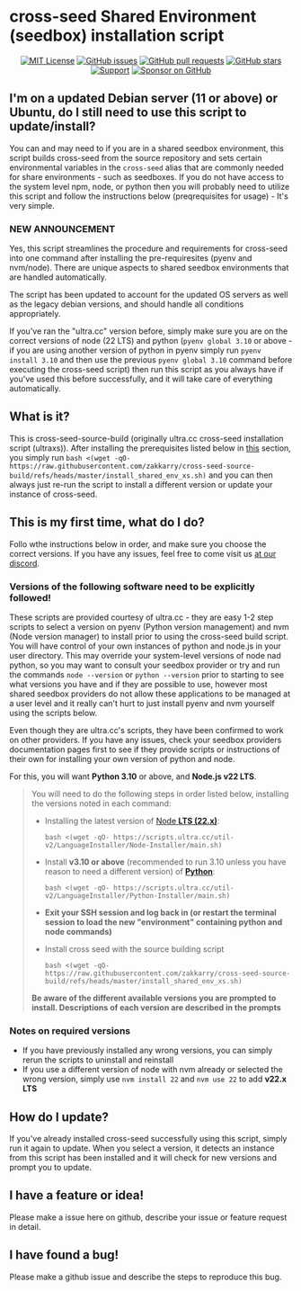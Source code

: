 # cross-seed Shared Environment (seedbox) installation script

<div align="center">

[![MIT License](https://img.shields.io/badge/license-MIT-blue.svg)](https://opensource.org/licenses/MIT)
[![GitHub issues](https://img.shields.io/github/issues/zakkarry/cross-seed-seedbox-builder.svg)](https://github.com/zakkarry/cross-seed-seedbox-builder/issues)
[![GitHub pull requests](https://img.shields.io/github/issues-pr/zakkarry/cross-seed-seedbox-builder.svg)](https://github.com/zakkarry/cross-seed-seedbox-builder/pulls)
[![GitHub stars](https://img.shields.io/github/stars/zakkarry/cross-seed-seedbox-builder.svg)](https://github.com/zakkarry/cross-seed-seedbox-builder/stargazers)
[![Support](https://img.shields.io/badge/buy%20me-coffee-tan)](https://tip.ary.dev)
[![Sponsor on GitHub](https://img.shields.io/github/sponsors/zakkarry)](https://github.com/sponsors/zakkarry/)

</div>

## I'm on a updated Debian server (11 or above) or Ubuntu, do I still need to use this script to update/install?

You can and may need to if you are in a shared seedbox environment, this script builds cross-seed from the source repository
and sets certain environmental variables in the `cross-seed` alias that are commonly needed for share environments - such as seedboxes.
If you do not have access to the system level npm, node, or python then you will probably need to utilize this script and follow the instructions
below (preqrequisites for usage) - It's very simple.

### NEW ANNOUNCEMENT

Yes, this script streamlines the procedure and requirements for cross-seed into one command after installing the pre-requiresites (pyenv and nvm/node). There are unique aspects to
shared seedbox environments that are handled automatically.

The script has been updated to account for the updated OS servers as well as the legacy debian versions, and should handle all conditions appropriately.

If you've ran the "ultra.cc" version before, simply make sure you are on the correct versions of node (22 LTS) and python (`pyenv global 3.10` or above - if you are using another version of python in pyenv simply run `pyenv install 3.10` and then use the previous `pyenv global 3.10` command before executing the cross-seed script) then run this script as you always have if you've used this before successfully, and it will take care of everything automatically.

## What is it?

This is cross-seed-source-build (originally ultra.cc cross-seed installation script (ultraxs)). After installing the prerequisites listed below in [this](#versions-of-the-following-software-need-to-be-explicitly-followed) section, you simply run `bash <(wget -qO- https://raw.githubusercontent.com/zakkarry/cross-seed-source-build/refs/heads/master/install_shared_env_xs.sh)`
and you can then always just re-run the script to install a different version or update your instance of cross-seed.

## This is my first time, what do I do?

Follo wthe instructions below in order, and make sure you choose the correct versions. If you have any issues, feel free to come visit us [at our discord](https://discord.gg/jpbUFzS5Wb).

### Versions of the following software need to be explicitly followed!

These scripts are provided courtesy of ultra.cc - they are easy 1-2 step scripts to select a version on pyenv (Python version management) and nvm (Node version manager) to install prior to using the cross-seed build script. You will have control of your own instances of python and node.js in your user directory. This may override your system-level versions of node nad python, so you may want to consult your seedbox provider or try and run the commands `node --version` or `python --version` prior to starting to see what versions you have and if they are possible to use, however most shared seedbox providers do not allow these applications to be managed at a user level and it really can't hurt to just install pyenv and nvm yourself using the scripts below.

Even though they are ultra.cc's scripts, they have been confirmed to work on other providers. If you have any issues, check your seedbox providers documentation pages first to see if they provide scripts or instructions of their own for installing your own version of python and node.

For this, you will want **Python 3.10** or above, and **Node.js v22 LTS**.

> You will need to do the following steps in order listed below, installing the versions noted in each command:
>
> - Installing the latest version of [Node **LTS (22.x)**](https://docs.ultra.cc/books/unofficial-language-installers-3AK/page/install-nodejs):
>
>   `bash <(wget -qO- https://scripts.ultra.cc/util-v2/LanguageInstaller/Node-Installer/main.sh)`
>
> - Install **v3.10 or above** (recommended to run 3.10 unless you have reason to need a different version) of [**Python**](https://docs.ultra.cc/books/unofficial-language-installers-3AK/page/install-python-using-pyenv):
>
>   `bash <(wget -qO- https://scripts.ultra.cc/util-v2/LanguageInstaller/Python-Installer/main.sh)`
>
> - **Exit your SSH session and log back in (or restart the terminal session to load the new "environment" containing python and node commands)**
>
> - Install cross seed with the source building script
>
>   `bash <(wget -qO- https://raw.githubusercontent.com/zakkarry/cross-seed-source-build/refs/heads/master/install_shared_env_xs.sh)`
>
> **Be aware of the different available versions you are prompted to install. Descriptions of each version are described in the prompts**

### Notes on required versions

- If you have previously installed any wrong versions, you can simply rerun the scripts to uninstall and reinstall
- If you use a different version of node with nvm already or selected the wrong version, simply use `nvm install 22` and `nvm use 22` to add **v22.x LTS**

## How do I update?

If you've already installed cross-seed successfully using this script, simply run it again to update.
When you select a version, it detects an instance from this script has been installed and it will check for new versions and prompt you to update.

## I have a feature or idea!

Please make a issue here on github, describe your issue or feature request in detail.

## I have found a bug!

Please make a github issue and describe the steps to reproduce this bug.
